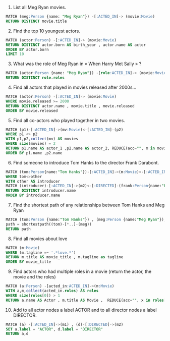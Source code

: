 1. List all Meg Ryan movies.

```sql 
MATCH (meg:Person {name: "Meg Ryan"}) -[:ACTED_IN]-> (movie:Movie) 	
RETURN DISTINCT movie.title
```

2. Find the top 10 youngest actors.
```sql
MATCH (actor:Person) -[:ACTED_IN]-> (movie:Movie)
RETURN DISTINCT actor.born AS birth_year , actor.name AS actor
ORDER BY actor.born
LIMIT 10
```
3. What was the role of Meg Ryan in « When Harry Met Sally » ?
```sql 
MATCH (actor:Person {name: "Meg Ryan"}) -[role:ACTED_IN]-> (movie:Movie {title: "When Harry Met Sally"})  
RETURN DISTINCT role.roles
```

4. Find all actors that played in movies released after 2000s...
```sql
MATCH (actor:Person) -[:ACTED_IN]-> (movie:Movie)  
WHERE movie.released >= 2000  
RETURN DISTINCT actor.name , movie.title , movie.released  
ORDER BY movie.released
```

5. Find all co-actors who played together in two movies.
```sql 
MATCH (p1)-[:ACTED_IN]->(mv:Movie)<-[:ACTED_IN]-(p2)
WHERE p1 <> p2
WITH p1,p2,collect(mv) AS movies
WHERE size(movies) = 2
RETURN p1.name AS actor_1 ,p2.name AS actor_2, REDUCE(acc="", m in movies |  acc + m.title + " | "  )
ORDER BY p1.name ,p2.name 
```

6. Find someone to introduce Tom Hanks to the director Frank Darabont.
```sql
MATCH (tom:Person{name:"Tom Hanks"})-[:ACTED_IN]->(m:Movie)<-[:ACTED_IN]-(other:Person)
WHERE tom<>other
WITH other AS introducer
MATCH (introducer)-[:ACTED_IN]->(m2)<-[:DIRECTED]-(frank:Person{name:"Frank Darabont"}) 
RETURN DISTINCT introducer.name
ORDER BY introducer.name
```

7. Find the shortest path of any relationships between Tom Hanks and Meg Ryan
```sql
MATCH (tom:Person {name:"Tom Hanks"}) , (meg:Person {name:"Meg Ryan"}),
path = shortestpath((tom)-[*..]-(meg))
RETURN path
```

8. Find all movies about love
```sql
MATCH (m:Movie)
WHERE (m.tagline =~ '.*love.*')
RETURN m.title AS movie_title , m.tagline as tagline
ORDER BY movie_title
```

9. Find actors who had multiple roles in a movie (return the actor, the movie and the
   roles)
```sql
MATCH (a:Person) -[acted_in:ACTED_IN]->(m:Movie)
WITH a,m,collect(acted_in.roles) AS roles
WHERE size(roles[0]) > 1
RETURN a.name AS Actor , m.title AS Movie ,  REDUCE(acc="", x in roles[0] | acc + " | " + x) AS Roles
```

10. Add to all actor nodes a label ACTOR and to all director nodes a label DIRECTOR.
```sql
MATCH (a) -[:ACTED_IN]->(m1) , (d)-[:DIRECTED]->(m2)
SET a.label = "ACTOR", d.label = "DIRECTOR"
RETURN a,d
```